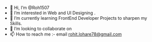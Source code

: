 - 👋 Hi, I’m @Roh1507
- 👀 I’m interested in Web and UI Designing .
- 🌱 I’m currently learning FrontEnd Developer Projects to sharpen my Skills.
- 💞️ I’m looking to collaborate on 
- 📫 How to reach me :- email rohit.lohare78@gmail.com

<!---
Roh1507/Roh1507 is a ✨ special ✨ repository because its `README.md` (this file) appears on your GitHub profile.
You can click the Preview link to take a look at your changes.
--->
